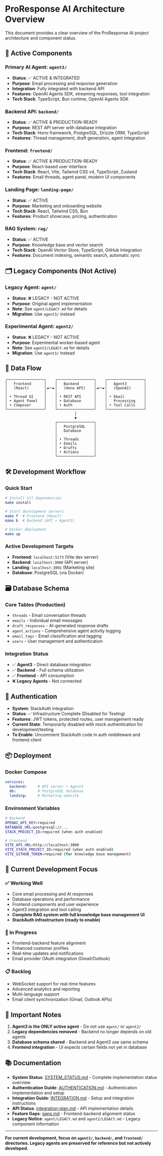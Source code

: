 # ProResponse AI Architecture Overview

This document provides a clear overview of the ProResponse AI project architecture and component status.

## 🚀 Active Components

### Primary AI Agent: `agent3/`
- **Status**: ✅ ACTIVE & INTEGRATED
- **Purpose**: Email processing and response generation
- **Integration**: Fully integrated with backend API
- **Features**: OpenAI Agents SDK, streaming responses, tool integration
- **Tech Stack**: TypeScript, Bun runtime, OpenAI Agents SDK

### Backend API: `backend/`
- **Status**: ✅ ACTIVE & PRODUCTION-READY
- **Purpose**: REST API server with database integration
- **Tech Stack**: Hono framework, PostgreSQL, Drizzle ORM, TypeScript
- **Features**: Thread management, draft generation, agent integration

### Frontend: `frontend/`
- **Status**: ✅ ACTIVE & PRODUCTION-READY
- **Purpose**: React-based user interface
- **Tech Stack**: React, Vite, Tailwind CSS v4, TypeScript, Zustand
- **Features**: Email threads, agent panel, modern UI components

### Landing Page: `landing-page/`
- **Status**: ✅ ACTIVE
- **Purpose**: Marketing and onboarding website
- **Tech Stack**: React, Tailwind CSS, Bun
- **Features**: Product showcase, pricing, authentication

### RAG System: `rag/`
- **Status**: ✅ ACTIVE
- **Purpose**: Knowledge base and vector search
- **Tech Stack**: OpenAI Vector Store, TypeScript, GitHub Integration
- **Features**: Document indexing, semantic search, automatic sync

## 🗂️ Legacy Components (Not Active)

### Legacy Agent: `agent/`
- **Status**: ❌ LEGACY - NOT ACTIVE
- **Purpose**: Original agent implementation
- **Note**: See `agent/LEGACY.md` for details
- **Migration**: Use `agent3/` instead

### Experimental Agent: `agent2/`
- **Status**: ❌ LEGACY - NOT ACTIVE
- **Purpose**: Experimental worker-based agent
- **Note**: See `agent2/LEGACY.md` for details
- **Migration**: Use `agent3/` instead

## 🔄 Data Flow

```
┌─────────────────┐    ┌─────────────────┐    ┌─────────────────┐
│   Frontend      │    │   Backend       │    │   Agent3        │
│   (React)       │◄──►│   (Hono API)    │◄──►│   (OpenAI)      │
│                 │    │                 │    │                 │
│ • Thread UI     │    │ • REST API      │    │ • Email         │
│ • Agent Panel   │    │ • Database      │    │   Processing    │
│ • Composer      │    │ • Auth          │    │ • Tool Calls    │
└─────────────────┘    └─────────────────┘    └─────────────────┘
                                │
                                ▼
                       ┌─────────────────┐
                       │   PostgreSQL    │
                       │   Database      │
                       │                 │
                       │ • Threads       │
                       │ • Emails        │
                       │ • Drafts        │
                       │ • Actions       │
                       └─────────────────┘
```

## 🛠️ Development Workflow

### Quick Start
```bash
# Install all dependencies
make install

# Start development servers
make f  # Frontend (React)
make b  # Backend (API + Agent3)

# Docker deployment
make up
```

### Active Development Targets
- **Frontend**: `localhost:5173` (Vite dev server)
- **Backend**: `localhost:3000` (API server)
- **Landing**: `localhost:3001` (Marketing site)
- **Database**: PostgreSQL (via Docker)

## 🗃️ Database Schema

### Core Tables (Production)
- `threads` - Email conversation threads
- `emails` - Individual email messages  
- `draft_responses` - AI-generated response drafts
- `agent_actions` - Comprehensive agent activity logging
- `email_tags` - Email classification and tagging
- `users` - User management and authentication

### Integration Status
- ✅ **Agent3** - Direct database integration
- ✅ **Backend** - Full schema utilization
- ✅ **Frontend** - API consumption
- ❌ **Legacy Agents** - Not connected

## 🔐 Authentication

- **System**: StackAuth integration
- **Status**: ✅ Infrastructure Complete (Disabled for Testing)
- **Features**: JWT tokens, protected routes, user management ready
- **Current State**: Temporarily disabled with mock authentication for development/testing
- **To Enable**: Uncomment StackAuth code in auth middleware and frontend client

## 📦 Deployment

### Docker Compose
```yaml
services:
  backend:     # API server + Agent3
  db:          # PostgreSQL database
  landing:     # Marketing website
```

### Environment Variables
```bash
# Backend
OPENAI_API_KEY=required
DATABASE_URL=postgresql://...
STACK_PROJECT_ID=required (when auth enabled)

# Frontend
VITE_API_URL=http://localhost:3000
VITE_STACK_PROJECT_ID=required (when auth enabled)
VITE_GITHUB_TOKEN=required (for knowledge base management)
```

## 🎯 Current Development Focus

### ✅ Working Well
- Core email processing and AI responses
- Database operations and performance
- Frontend components and user experience
- Agent3 integration and tool calling
- **Complete RAG system with full knowledge base management UI**
- **StackAuth infrastructure (ready to enable)**

### 🔄 In Progress
- Frontend-backend feature alignment
- Enhanced customer profiles
- Real-time updates and notifications
- Email provider OAuth integration (Gmail/Outlook)

### 📋 Backlog
- WebSocket support for real-time features
- Advanced analytics and reporting
- Multi-language support
- Email client synchronization (Gmail, Outlook APIs)

## 🚨 Important Notes

1. **Agent3 is the ONLY active agent** - Do not use `agent/` or `agent2/`
2. **Legacy dependencies removed** - Backend no longer depends on old agents
3. **Database schema shared** - Backend and Agent3 use same schema
4. **Frontend integration** - UI expects certain fields not yet in database

## 📚 Documentation

- **System Status**: [SYSTEM_STATUS.md](SYSTEM_STATUS.md) - Complete implementation status overview
- **Authentication Guide**: [AUTHENTICATION.md](AUTHENTICATION.md) - Authentication implementation and setup
- **Integration Guide**: [INTEGRATION.md](INTEGRATION.md) - Setup and integration instructions
- **API Status**: [integration-plan.md](integration-plan.md) - API implementation details
- **Feature Gaps**: [gaps.md](gaps.md) - Frontend-backend alignment status
- **Legacy Notice**: `agent/LEGACY.md` and `agent2/LEGACY.md` - Legacy component information

---

**For current development, focus on `agent3/`, `backend/`, and `frontend/` directories. Legacy agents are preserved for reference but not actively developed.** 